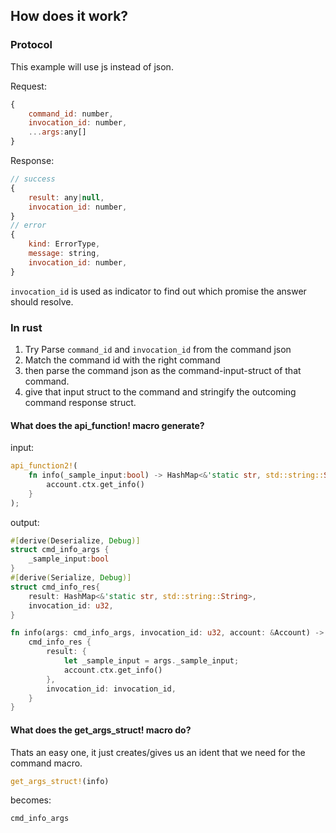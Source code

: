 ## How does it work?

### Protocol

This example will use js instead of json.

Request:

```js
{
    command_id: number,
    invocation_id: number,
    ...args:any[]
}
```

Response:

```js
// success
{
    result: any|null,
    invocation_id: number,
}
// error
{
    kind: ErrorType,
    message: string,
    invocation_id: number,
}
```

`invocation_id` is used as indicator to find out which promise the answer should resolve.

### In rust

1. Try Parse `command_id` and `invocation_id` from the command json
2. Match the command id with the right command
3. then parse the command json as the command-input-struct of that command.
4. give that input struct to the command and stringify the outcoming command response struct.

#### What does the api_function! macro generate?

input:

```rust
api_function2!(
    fn info(_sample_input:bool) -> HashMap<&'static str, std::string::String> {
        account.ctx.get_info()
    }
);
```

output:

```rust
#[derive(Deserialize, Debug)]
struct cmd_info_args {
    _sample_input:bool
}
#[derive(Serialize, Debug)]
struct cmd_info_res{
    result: HashMap<&'static str, std::string::String>,
    invocation_id: u32,
}

fn info(args: cmd_info_args, invocation_id: u32, account: &Account) -> cmd_info_res {
    cmd_info_res {
        result: {
            let _sample_input = args._sample_input;
            account.ctx.get_info()
        },
        invocation_id: invocation_id,
    }
}
```

#### What does the get_args_struct! macro do?

Thats an easy one, it just creates/gives us an ident that we need for the command macro.

```rust
get_args_struct!(info)
```

becomes:

```rust
cmd_info_args
```
